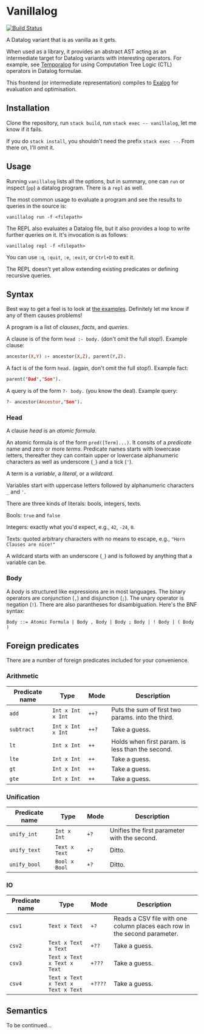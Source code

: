 # Vanillalog

[![Build Status](https://travis-ci.com/madgen/vanillalog.svg?branch=master)](https://travis-ci.com/madgen/vanillalog)

A Datalog variant that is as vanilla as it gets.

When used as a library, it provides an abstract AST acting as an intermediate target for Datalog variants with interesting operators. For example, see [Temporalog](https://github.com/madgen/temporalog) for using Computation Tree Logic (CTL) operators in Datalog formulae.

This frontend (or intermediate representation) compiles to [Exalog](https://github.com/madgen/exalog) for evaluation and optimisation.

## Installation

Clone the repository, run `stack build`, run `stack exec -- vanillalog`, let me know if it fails.

If you do `stack install`, you shouldn't need the prefix  `stack exec --`. From there on, I'll omit it.

## Usage

Running `vanillalog` lists all the options, but in summary, one can `run` or
inspect (`pp`) a datalog program. There is a `repl` as well.

The most common usage to evaluate a program and see the results to queries in
the source is:

```
vanillalog run -f <filepath>
```

The REPL also evaluates a Datalog file, but it also provides a loop to write
further queries on it. It's invocation is as follows:

```
vanillalog repl -f <filepath>
```

You can use `:q`, `:quit`, `:e`, `:exit`, or `Ctrl+D` to exit it.

The REPL doesn't yet allow extending existing predicates or defining recursive
queries.

## Syntax

Best way to get a feel is to look at [the examples](examples). Definitely let me know if any of them causes problems!

A program is a list of _clauses_, _facts_, and _queries_.

A clause is of the form `head :- body.` (don't omit the full stop!). Example clause:

```prolog
ancestor(X,Y) :- ancestor(X,Z), parent(Y,Z).
```

A fact is of the form `head.` (again, don't omit the full stop!). Example fact:

```prolog
parent("Dad","Son").
```

A query is of the form `?- body.` (you know the deal). Example query:

```prolog
?- ancestor(Ancestor,"Son").
```

### Head

A clause _head_ is an _atomic formula_.

An atomic formula is of the form `pred([Term]...)`. It consits of a _predicate_ name and zero or more _terms_. Predicate names starts with lowercase letters, thereafter they can contain upper or lowercase alphanumeric characters as well as underscore (`_`) and a tick (`'`).

A term is a _variable_, a _literal_, or a _wildcard_.

Variables start with uppercase letters followed by alphanumeric characters `_` and `'`.

There are three kinds of literals: bools, integers, texts.

Bools: `true` and `false`

Integers: exactly what you'd expect, e.g., `42`, `-24`, `0`.

Texts: quoted arbitrary characters with no means to escape, e.g., `"Horn Clauses are nice!"`

A wildcard starts with an underscore (`_`) and is followed by anything that a variable can be.

### Body

A _body_ is structured like expressions are in most languages. The binary operators are conjunction (`,`) and disjunction (`;`). The unary operator is negation (`!`). There are also parantheses for disambiguation. Here's the BNF syntax:

```
Body ::= Atomic Formula | Body , Body | Body ; Body | ! Body | ( Body )
```

## Foreign predicates

There are a number of foreign predicates included for your convenience.

### Arithmetic

|Predicate name|Type|Mode|Description|
|--------------|----|----|-----------|
|`add`| `Int x Int x Int`|`++?`|Puts the sum of first two params. into the third.|
|`subtract`| `Int x Int x Int`|`++?`|Take a guess.|
|`lt`| `Int x Int`|`++`|Holds when first param. is less than the second.|
|`lte`| `Int x Int`|`++`|Take a guess.|
|`gt`| `Int x Int`|`++`|Take a guess.|
|`gte`| `Int x Int`|`++`|Take a guess.|

### Unification

|Predicate name|Type|Mode|Description|
|--------------|----|----|-----------|
|`unify_int`| `Int x Int`|`+?`|Unifies the first parameter with the second.|
|`unify_text`| `Text x Text`|`+?`|Ditto.|
|`unify_bool`| `Bool x Bool`|`+?`|Ditto.|

### IO

|Predicate name|Type|Mode|Description|
|--------------|----|----|-----------|
|`csv1`| `Text x Text`|`+?`|Reads a CSV file with one column places each row in the second parameter.|
|`csv2`| `Text x Text x Text`|`+??`|Take a guess.|
|`csv3`| `Text x Text x Text x Text`|`+???`|Take a guess.|
|`csv4`| `Text x Text x Text x Text x Text`|`+????`|Take a guess.|

## Semantics

To be continued...
